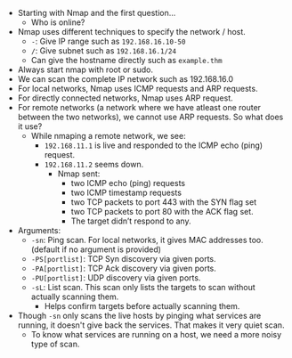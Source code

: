 - Starting with Nmap and the first question...
	- Who is online?
- Nmap uses different techniques to specify the network / host.
	- `-`: Give IP range such as `192.168.16.10-50`
	- `/`: Give subnet such as `192.168.16.1/24`
	- Can give the hostname directly such as `example.thm`
- Always start nmap with root or sudo.
- We can scan the complete IP network such as 192.168.16.0
- For local networks, Nmap uses ICMP requests and ARP requests.
- For directly connected networks, Nmap uses ARP request.
- For remote networks (a network where we have atleast one router between the two networks), we cannot use ARP requests. So what does it use?
	- While nmaping a remote network, we see:
		- `192.168.11.1` is live and responded to the ICMP echo (ping) request.
		- `192.168.11.2` seems down.
			- Nmap sent:
				- two ICMP echo (ping) requests
				- two ICMP timestamp requests
				- two TCP packets to port 443 with the SYN flag set
				- two TCP packets to port 80 with the ACK flag set.
				- The target didn’t respond to any.
- Arguments:
	- `-sn`: Ping scan. For local networks, it gives MAC addresses too. (default if no argument is provided)
	- `-PS[portlist]`: TCP Syn discovery via given ports.
	- `-PA[portlist]`: TCP Ack discovery via given ports.
	- `-PU[portlist]`: UDP discovery via given ports.
	- `-sL`: List scan. This scan only lists the targets to scan without actually scanning them.
		- Helps confirm targets before actually scanning them.
- Though `-sn` only scans the live hosts by pinging what services are running, it doesn't give back the services. That makes it very quiet scan.
	- To know what services are running on a host, we need a more noisy type of scan.